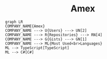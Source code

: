 <h1 align="center">Amex</h1>

```mermaid
graph LR
COMPANY_NAME{Amex}
COMPANY_NAME ---> U{Users} ---> UN[2]
COMPANY_NAME ---> R{Repositories} ---> RN[4]
COMPANY_NAME ---> G{Gists} ---> GN[1]
COMPANY_NAME ---> ML{Most Used<br>Languages}
ML --> TypeScript[TypeScript]
ML --> C#[C#]
```
